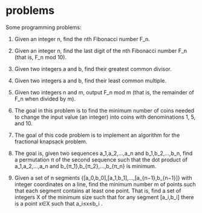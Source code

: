 # problems
Some programming problems:

001. Given an integer n, find the nth Fibonacci number F_n.

002. Given an integer n, find the last digit of the nth Fibonacci number F_n (that is, F_n mod 10).

003. Given two integers a and b, find their greatest common divisor.

004. Given two integers a and b, find their least common multiple.

005. Given two integers n and m, output F_n mod m (that is, the remainder of F_n when divided by m).

006. The goal in this problem is to find the minimum number of coins needed to change the input value
(an integer) into coins with denominations 1, 5, and 10.

007. The goal of this code problem is to implement an algorithm for the fractional knapsack problem.

008. The goal is, given two sequences a_1,a_2,...,a_n and b_1,b_2,...,b_n, find a permutation π of the second
sequence such that the dot product of a_1,a_2,...,a_n and b_{π_1},b_{π_2},...,b_{π_n} is minimum.

009. Given a set of n segments {[a_0,b_0],[a_1,b_1],...,[a_{n−1},b_{n−1}]} with integer coordinates on a line, find
the minimum number m of points such that each segment contains at least one point. That is, find a
set of integers X of the minimum size such that for any segment [a_i,b_i] there is a point x∈X such
that a_i≤x≤b_i .
